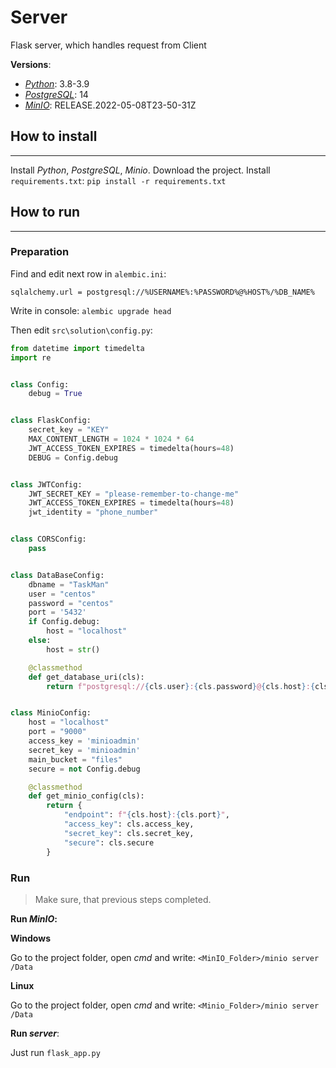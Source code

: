 # Server

Flask server, which handles request from Client

**Versions**:

- [_Python_](https://www.python.org/downloads/): 3.8-3.9
- [_PostgreSQL_](https://www.postgresql.org/download/): 14
- [_MinIO_](https://min.io/download#/kubernetes): RELEASE.2022-05-08T23-50-31Z

## How to install
***

Install _Python_, _PostgreSQL_, _Minio_. Download the project.
Install `requirements.txt`: `pip install -r requirements.txt`

## How to run
***
### Preparation
Find and edit next row in `alembic.ini`:
```
sqlalchemy.url = postgresql://%USERNAME%:%PASSWORD%@%HOST%/%DB_NAME%
```

Write in console: `alembic upgrade head`

Then edit `src\solution\config.py`:

```python
from datetime import timedelta
import re


class Config:
    debug = True


class FlaskConfig:
    secret_key = "KEY"
    MAX_CONTENT_LENGTH = 1024 * 1024 * 64
    JWT_ACCESS_TOKEN_EXPIRES = timedelta(hours=48)
    DEBUG = Config.debug


class JWTConfig:
    JWT_SECRET_KEY = "please-remember-to-change-me"
    JWT_ACCESS_TOKEN_EXPIRES = timedelta(hours=48)
    jwt_identity = "phone_number"


class CORSConfig:
    pass


class DataBaseConfig:
    dbname = "TaskMan"
    user = "centos"
    password = "centos"
    port = '5432'
    if Config.debug:
        host = "localhost"
    else:
        host = str()

    @classmethod
    def get_database_uri(cls):
        return f"postgresql://{cls.user}:{cls.password}@{cls.host}:{cls.port}/{cls.dbname}"


class MinioConfig:
    host = "localhost"
    port = "9000"
    access_key = 'minioadmin'
    secret_key = 'minioadmin'
    main_bucket = "files"
    secure = not Config.debug

    @classmethod
    def get_minio_config(cls):
        return {
            "endpoint": f"{cls.host}:{cls.port}",
            "access_key": cls.access_key,
            "secret_key": cls.secret_key,
            "secure": cls.secure
        }
```
### Run
 > Make sure, that previous steps completed. 

**Run _MinIO_:**

**Windows**

Go to the project folder, open _cmd_ and write:
`<MinIO_Folder>/minio server /Data`

**Linux**

Go to the project folder, open _cmd_ and write:
`<Minio_Folder>/minio server /Data`

**Run _server_**:

Just run `flask_app.py`
